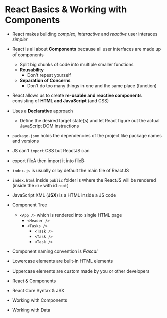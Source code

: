 # React Basics & Working with Components

- React makes building _complex_, _interactive_ and _reactive_ user interaces _simpler_
- React is all about **Components** because all user interfaces are made up of components
  - Split big chunks of code into multiple smaller functions
  - **Reusability**
    - Don't repeat yourself
  - **Separation of Concerns**
    - Don't do too many things in one and the same place (function)
- React allows us to create **re-usable and reactive components** consisting of **HTML and JavaScript** (and CSS)
- Uses a **Declarative** approach
  - Define the desired target state(s) and let React figure out the actual JavaScript DOM instructions
- `package.json` holds the dependencies of the project like package names and versions
- JS can't `import` CSS but ReactJS can
- export fileA then import it into fileB
- `index.js` is usually or by default the main file of ReactJS
- `index.html` inside `public` folder is where the ReactJS will be rendered (inside the `div` with id `root`)
- JavaScript XML (**JSX**) is a HTML inside a JS code
- Component Tree
  - `<App />` which is rendered into single HTML page
    - `<Header />`
    - `<Tasks />`
      - `<Task />`
      - `<Task />`
      - `<Task />`
- Component naming convention is _Pascal_
- Lowercase elements are built-in HTML elements
- Uppercase elements are custom made by you or other developers

- React & Components
- React Core Syntax & JSX
- Working with Components
- Working with Data
